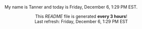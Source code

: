 My name is Tanner and today is Friday, December 6, 1:29 PM EST.

<p align="center">This <i>README</i> file is generated <b>every 3 hours</b>!</br>Last refresh: Friday, December 6, 1:29 PM EST<br /></p>
